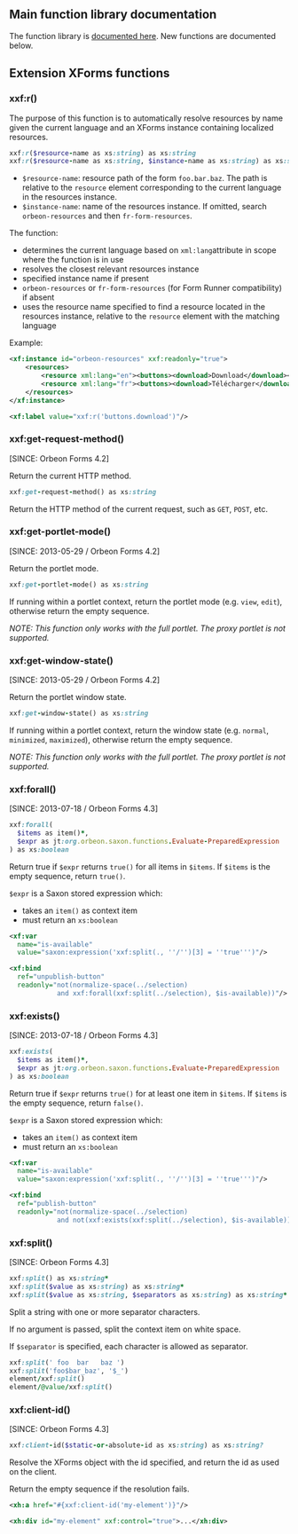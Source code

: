 ## Main function library documentation

The function library is [documented here](http://wiki.orbeon.com/forms/doc/developer-guide/xforms-xpath-functions). New functions are documented below.

## Extension XForms functions

### xxf:r()

The purpose of this function is to automatically resolve resources by name given the current language and an XForms instance containing localized resources.

```ruby
xxf:r($resource-name as xs:string) as xs:string
xxf:r($resource-name as xs:string, $instance-name as xs:string) as xs:string
```

- `$resource-name`: resource path of the form `foo.bar.baz`. The path is relative to the `resource` element corresponding to the current language in the resources instance.
- `$instance-name`: name of the resources instance. If omitted, search `orbeon-resources` and then `fr-form-resources`.

The function:

- determines the current language based on `xml:lang`attribute in scope where the function is in use
-  resolves the closest relevant resources instance
  - specified instance name if present
  - `orbeon-resources` or `fr-form-resources` (for Form Runner compatibility) if absent
- uses the resource name specified to find a resource located in the resources instance, relative to the `resource` element with the matching language

Example:

```xml
<xf:instance id="orbeon-resources" xxf:readonly="true">
    <resources>
        <resource xml:lang="en"><buttons><download>Download</download></buttons></resource>
        <resource xml:lang="fr"><buttons><download>Télécharger</download></buttons></resource>
    </resources>
</xf:instance>

<xf:label value="xxf:r('buttons.download')"/>
```

### xxf:get-request-method()

[SINCE: Orbeon Forms 4.2]

Return the current HTTP method.

```ruby
xxf:get-request-method() as xs:string
```

Return the HTTP method of the current request, such as `GET`, `POST`, etc.

### xxf:get-portlet-mode()

[SINCE: 2013-05-29 / Orbeon Forms 4.2]

Return the portlet mode.

```ruby
xxf:get-portlet-mode() as xs:string
```

If running within a portlet context, return the portlet mode (e.g. `view`, `edit`), otherwise return the empty sequence.

*NOTE: This function only works with the full portlet. The proxy portlet is not supported.*

### xxf:get-window-state()

[SINCE: 2013-05-29 / Orbeon Forms 4.2]

Return the portlet window state.

```ruby
xxf:get-window-state() as xs:string
```

If running within a portlet context, return the window state (e.g. `normal`, `minimized`, `maximized`), otherwise return the empty sequence.

*NOTE: This function only works with the full portlet. The proxy portlet is not supported.*

### xxf:forall()

[SINCE: 2013-07-18 / Orbeon Forms 4.3]

```ruby
xxf:forall(
  $items as item()*,
  $expr as jt:org.orbeon.saxon.functions.Evaluate-PreparedExpression
) as xs:boolean
```

Return true if `$expr` returns `true()` for all items in `$items`. If `$items` is the empty sequence, return `true()`.

`$expr` is a Saxon stored expression which:

- takes an `item()` as context item
- must return an `xs:boolean`

```xml
<xf:var
  name="is-available"
  value="saxon:expression('xxf:split(., ''/'')[3] = ''true''')"/>

<xf:bind
  ref="unpublish-button"
  readonly="not(normalize-space(../selection)
            and xxf:forall(xxf:split(../selection), $is-available))"/>
```

### xxf:exists()

[SINCE: 2013-07-18 / Orbeon Forms 4.3]

```ruby
xxf:exists(
  $items as item()*,
  $expr as jt:org.orbeon.saxon.functions.Evaluate-PreparedExpression
) as xs:boolean
```

Return true if `$expr` returns `true()` for at least one item in `$items`. If `$items` is the empty sequence, return `false()`.

`$expr` is a Saxon stored expression which:

- takes an `item()` as context item
- must return an `xs:boolean`

```xml
<xf:var
  name="is-available"
  value="saxon:expression('xxf:split(., ''/'')[3] = ''true''')"/>

<xf:bind
  ref="publish-button"
  readonly="not(normalize-space(../selection)
            and not(xxf:exists(xxf:split(../selection), $is-available)))"/>
```

### xxf:split()

[SINCE: Orbeon Forms 4.3]

```ruby
xxf:split() as xs:string*
xxf:split($value as xs:string) as xs:string*
xxf:split($value as xs:string, $separators as xs:string) as xs:string*
```

Split a string with one or more separator characters.

If no argument is passed, split the context item on white space.

If `$separator` is specified, each character is allowed as separator.

```ruby
xxf:split(' foo  bar   baz ')
xxf:split('foo$bar_baz', '$_')
element/xxf:split()
element/@value/xxf:split()
```

### xxf:client-id()

[SINCE: Orbeon Forms 4.3]

```ruby
xxf:client-id($static-or-absolute-id as xs:string) as xs:string?
```

Resolve the XForms object with the id specified, and return the id as used on the client.

Return the empty sequence if the resolution fails.

```xml
<xh:a href="#{xxf:client-id('my-element')}"/>

<xh:div id="my-element" xxf:control="true">...</xh:div>
```
